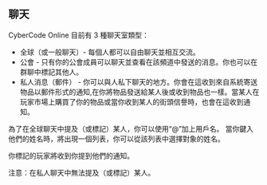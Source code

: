 ## 聊天

CyberCode Online 目前有 3 種聊天室類型： 
- 全球（或一般聊天）- 每個人都可以自由聊天並相互交流。
- 公會 - 只有你的公會成員可以聊天並查看在該頻道中發送的消息。你也可以在群聊中標記其他人。
- 私人消息（郵件） - 你可以與人私下聊天的地方。你會在這收到來自系統寄送物品以郵件形式的通知,在你將物品發送給某人後或收到物品也一樣。當某人在玩家市場上購買了你的物品或當你收到某人的街頭信譽時，也會在這收到通知。

為了在全球聊天中提及（或標記）某人，你可以使用“@”加上用戶名。 當你鍵入他們的姓名時，將出現一個列表，你可以從該列表中選擇對象的姓名。

你標記的玩家將收到你提到他們的通知。 

注意：在私人聊天中無法提及（或標記）某人。
